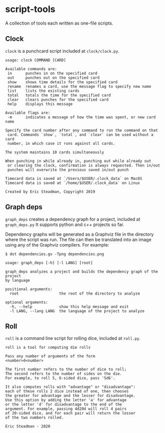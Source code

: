 # script-tools

A collection of tools each written as one-file scripts.

## Clock

`clock` is a punchcard script included at `clock/clock.py`.

```
usage: clock COMMAND [CARD]

Available commands are:
 in      punches in on the specified card
 out     punches out on the specified card
 show    shows time details for the specified card
 rename  renames a card, use the message flag to specify new name
 list    lists the existing cards
 total   totals the time for the specified card
 clear   clears punches for the specified card
 help    displays this message

Available flags are:
 -m      indicates a message of how the time was spent, or new card name

Specify the card number after any command to run the command on that
 card. Commands `show`, `total`, and `clear` can be used without a card
 number, in which case it runs against all cards.

The system maintains 10 cards simultaneously

When punching in while already in, punching out while already out
 or clearing the clock, confirmation is always requested. Then in/out
 punches will overwrite the previous saved in/out punch

Timecard data is saved at `/Users/$USER/.clock_data` on MacOS
Timecard data is saved at `/home/$USER/.clock_data` on Linux

Created by Eric Steadman, Copyright 2019
```

## Graph deps

`graph_deps` creates a dependency graph for a project, included at
`graph_deps.py` It supports python and c++ projects so far.

Dependency graphs will be generated as a Graphviz file in the directory
where the script was run. The file can then be translated into an image
using any of the Graphviz compilers. For example:

`$ dot dependencies.gv -Tpng dependencies.png`

```
usage: graph_deps [-h] [-l LANG] [root]

graph_deps analyzes a project and builds the dependency graph of the project
by language

positional arguments:
  root                  the root of the directory to analyze

optional arguments:
  -h, --help            show this help message and exit
  -l LANG, --lang LANG  the language of the project to analyze
```

## Roll

`roll` is a command line script for rolling dice, included at
`roll.py`.

```
roll is a tool for computing die rolls

Pass any number of arguments of the form
<number>d<number>

The first number refers to the number of dice to roll;
The second refers to the number of sides on the die.
For example, to roll 5, 6-sided dice, pass '5d6'.

It also computes rolls with "advantage" or "disadvantage":
each of these rolls 2 dice instead of one, then chooses
the greater for advantage and the lesser for disadvantage.
Use this option by adding the letter 'a' for advantage 
or the letter 'd' for disadvantage to the end of the 
argument. For example, passing 4d20d will roll 4 pairs
of 20-sided dice, and for each pair will return the lesser
of the two numbers rolled.

Eric Steadman - 2020
```
